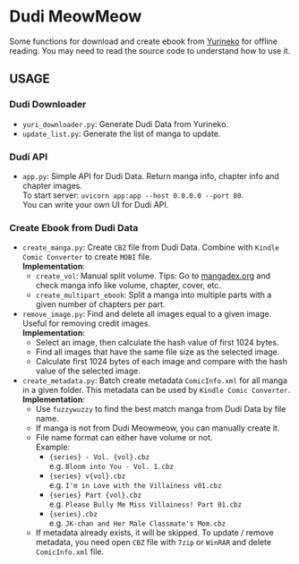 # Dudi MeowMeow
Some functions for download and create ebook from [Yurineko](https://yurineko.com/) for offline reading.
You may need to read the source code to understand how to use it.

## USAGE

### Dudi Downloader
- `yuri_downloader.py`: Generate Dudi Data from Yurineko.
- `update_list.py`: Generate the list of manga to update.

### Dudi API
- `app.py`: Simple API for Dudi Data. Return manga info, chapter info and chapter images.\
To start server: `uvicorn app:app --host 0.0.0.0 --port 80`.\
You can write your own UI for Dudi API.

### Create Ebook from Dudi Data
- `create_manga.py`: Create `CBZ` file from Dudi Data. Combine with `Kindle Comic Converter` to create `MOBI` file.\
**Implementation**:
    - `create_vol`: Manual split volume. Tips: Go to [mangadex.org](https://mangadex.org) and check manga info like volume, chapter, cover, etc.
    - `create_multipart_ebook`: Split a manga into multiple parts with a given number of chapters per part. 
- `remove_image.py`: Find and delete all images equal to a given image. Useful for removing credit images.\
**Implementation**:
    - Select an image, then calculate the hash value of first 1024 bytes.
    - Find all images that have the same file size as the selected image.
    - Calculate first 1024 bytes of each image and compare with the hash value of the selected image.
- `create_metadata.py`: Batch create metadata `ComicInfo.xml` for all manga in a given folder. This metadata can be used by `Kindle Comic Converter`.\
**Implementation**:
    - Use `fuzzywuzzy` to find the best match manga from Dudi Data by file name.
    - If manga is not from Dudi Meowmeow, you can manually create it.
    - File name format can either have volume or not.\
    Example:
        - `{series} - Vol. {vol}.cbz` \
            e.g. `Bloom into You - Vol. 1.cbz`
        - `{series} v{vol}.cbz` \
            e.g. `I'm in Love with the Villainess v01.cbz`
        - `{series} Part {vol}.cbz` \
            e.g. `Please Bully Me Miss Villainess! Part 01.cbz`
        - `{series}.cbz` \
            e.g. `JK-chan and Her Male Classmate's Mom.cbz`
    - If metadata already exists, it will be skipped. To update / remove metadata, you need open `CBZ` file with `7zip` or `WinRAR` and delete `ComicInfo.xml` file.